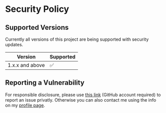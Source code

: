 # Security Policy

## Supported Versions

Currently all versions of this project are
being supported with security updates.

| Version         | Supported          |
| --------------- | ------------------ |
| 1.x.x and above | :white_check_mark: |

## Reporting a Vulnerability

For responsible disclosure, please use [this link](https://github.com/thomasleplus/actions-dashboard/security/advisories/new) (GitHub account required) to report an issue privatly. Otherwise you can also contact me using the info on my [profile page](https://github.com/thomasleplus).
